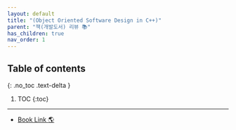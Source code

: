 ```yaml
---
layout: default
title: "(Object Oriented Software Design in C++)"
parent: "책(개발도서) 리뷰 📚"
has_children: true
nav_order: 1
---
```


## Table of contents
{: .no_toc .text-delta }

1. TOC
{:toc}

---

* [Book Link 🌎](https://www.manning.com/books/object-oriented-software-design-in-c-plus-plus)

